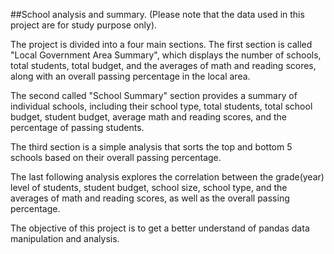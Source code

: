 ##School analysis and summary. (Please note that the data used in this project are for study purpose only).

The project is divided into a four main sections. The first section is called "Local Government Area Summary", which displays the number of schools, total students, total budget, and the averages of math and reading scores, along with an overall passing percentage in the local area.

The second called "School Summary" section provides a summary of individual schools, including their school type, total students, total school budget, student budget, average math and reading scores, and the percentage of passing students.

The third section is a simple analysis that sorts the top and bottom 5 schools based on their overall passing percentage. 

The last following analysis explores the correlation between the grade(year) level of students, student budget, school size, school type, and the averages of math and reading scores, as well as the overall passing percentage.

The objective of this project is to get a better understand of pandas data manipulation and analysis.
